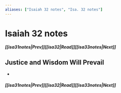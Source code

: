 ```yaml
---
aliases: ["Isaiah 32 notes", "Isa. 32 notes"]
---
```

# Isaiah 32 notes
##### <span class=arrow-left></span>[[isa31notes|Prev]]<span class=navigation-separator></span>[[isa32|Read]]<span class=navigation-separator></span>[[isa33notes|Next]]<span class=arrow-right></span>
## Justice and Wisdom Will Prevail
- 
##### <span class=arrow-left></span>[[isa31notes|Prev]]<span class=navigation-separator></span>[[isa32|Read]]<span class=navigation-separator></span>[[isa33notes|Next]]<span class=arrow-right></span>